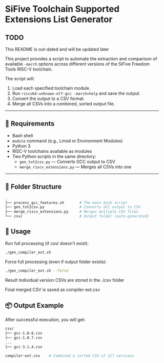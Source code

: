 # SiFive Toolchain Supported Extensions List Generator

## TODO
This README is out-dated and will be updated later

This project provides a script to automate the extraction and comparison of available `-march` options across different versions of the SiFive Freedom Tools RISC-V toolchain.

The script will:
1. Load each specified toolchain module.
2. Run `riscv64-unknown-elf-gcc -march=help` and save the output.
3. Convert the output to a CSV format.
4. Merge all CSVs into a combined, sorted output file.

---

## 🔧 Requirements

- Bash shell
- `module` command (e.g., Lmod or Environment Modules)
- Python 3
- RISC-V toolchains available as modules
- Two Python scripts in the same directory:
  - `gen_txt2csv.py` — Converts GCC output to CSV
  - `merge_riscv_extensions.py` — Merges all CSVs into one

---

## 📁 Folder Structure

```bash
.
├── process_gcc_features.sh       # The main bash script
├── gen_txt2csv.py                # Converts GCC output to CSV
├── merge_riscv_extensions.py     # Merges multiple CSV files
└── csv/                          # Output folder (auto-generated)
```

## 🚀 Usage
Run full processing (if csv/ doesn't exist):
```bash
./gen_compiler_ext.sh
```
Force full processing (even if output folder exists):
```bash
./gen_compiler_ext.sh --force
```
Result
Individual version CSVs are stored in the ./csv folder

Final merged CSV is saved as compiler-ext.csv

## 📦 Output Example
After successful execution, you will get:

```bash
csv/
├── gcc-1.0.6.csv
├── gcc-1.0.7.csv
...
├── gcc-3.1.4.csv

compiler-ext.csv    # Combined & sorted CSV of all versions
```

